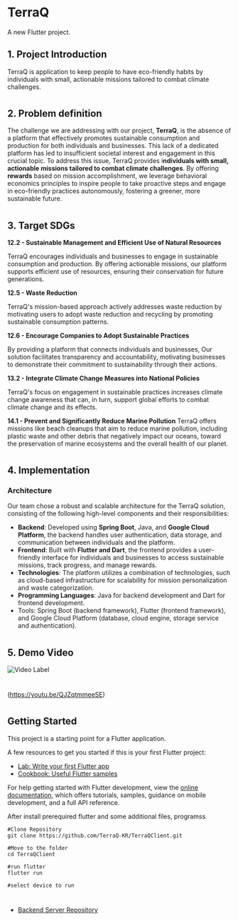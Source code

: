 # TerraQ

A new Flutter project.

## **1. Project Introduction**
TerraQ is application to keep people to have eco-friendly habits by individuals with small, actionable missions tailored to combat climate challenges.  
#
## **2. Problem definition**
The challenge we are addressing with our project, **TerraQ**, is the absence of a platform that effectively promotes sustainable consumption and production for both individuals and businesses. This lack of a dedicated platform has led to insufficient societal interest and engagement in this crucial topic. To address this issue, TerraQ provides i**ndividuals with small, actionable missions tailored to combat climate challenges**. By offering **rewards** based on mission accomplishment, we leverage behavioral economics principles to inspire people to take proactive steps and engage in eco-friendly practices autonomously, fostering a greener, more sustainable future.  
#
## **3. Target SDGs**
**12.2 - Sustainable Management and Efficient Use of Natural Resources**

TerraQ encourages individuals and businesses to engage in sustainable consumption and production. By offering actionable missions, our platform supports efficient use of resources, ensuring their conservation for future generations.  
  
**12.5 - Waste Reduction**

TerraQ's mission-based approach actively addresses waste reduction by motivating users to adopt waste reduction and recycling by promoting sustainable consumption patterns.

**12.6 - Encourage Companies to Adopt Sustainable Practices**

By providing a platform that connects individuals and businesses, Our solution facilitates transparency and accountability, motivating businesses to demonstrate their commitment to sustainability through their actions.

**13.2 - Integrate Climate Change Measures into National Policies**

TerraQ's focus on engagement in sustainable practices increases climate change awareness that can, in turn, support global efforts to combat climate change and its effects.

**14.1 - Prevent and Significantly Reduce Marine Pollution**
TerraQ offers missions like beach cleanups that aim to reduce marine pollution, including plastic waste and other debris that negatively impact our oceans, toward the preservation of marine ecosystems and the overall health of our planet.
#
## **4. Implementation**
### Architecture

Our team chose a robust and scalable architecture for the TerraQ solution, consisting of the following high-level components and their responsibilities:

- **Backend**: Developed using **Spring Boot**, Java, and **Google Cloud Platform**, the backend handles user authentication, data storage, and communication between individuals and the platform.
- **Frontend**: Built with **Flutter and Dart**, the frontend provides a user-friendly interface for individuals and businesses to access sustainable missions, track progress, and manage rewards.
- **Technologies**: The platform utilizes a combination of technologies, such as cloud-based infrastructure for scalability for mission personalization and waste categorization.
- **Programming Languages**: Java for backend development and Dart for frontend development.
- Tools: Spring Boot (backend framework), Flutter (frontend framework), and Google Cloud Platform (database, cloud engine, storage service and authentication).
#
## **5. Demo Video**
![Video Label](http://img.youtube.com/vi/QJZqtmmeeSE/0.jpg)
#
(https://youtu.be/QJZqtmmeeSE)
#
## **Getting Started**

This project is a starting point for a Flutter application.

A few resources to get you started if this is your first Flutter project:

- [Lab: Write your first Flutter app](https://docs.flutter.dev/get-started/codelab)
- [Cookbook: Useful Flutter samples](https://docs.flutter.dev/cookbook)

For help getting started with Flutter development, view the
[online documentation](https://docs.flutter.dev/), which offers tutorials,
samples, guidance on mobile development, and a full API reference.

After install prerequired flutter and some additional files, programss

```Cli
#Clone Repository
git clone https://github.com/TerraQ-KR/TerraQClient.git

#Move to the folder
cd TerraQClient

#run flutter
flutter run

#select device to run
```
#
- [Backend Server Repository](https://github.com/TerraQ-KR/TerraQServer)
